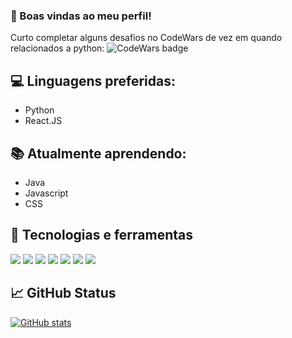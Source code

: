 ### 🖖 Boas vindas ao meu perfil!

Curto completar alguns desafios no CodeWars de vez em quando relacionados a python: ![CodeWars badge](https://www.codewars.com/users/TinyHero13/badges/micro)

## 💻 Linguagens preferidas:
* Python
* React.JS

## 📚 Atualmente aprendendo:
* Java
* Javascript
* CSS

## 🔧 Tecnologias e ferramentas
![](https://img.shields.io/badge/Editor-Visual%20Studio%20Code-blue)
![](https://img.shields.io/badge/Editor-NetBeans-blue)
![](https://img.shields.io/badge/OS-Linux-blue)
![](https://img.shields.io/badge/OS-Windows-blue)
![](https://img.shields.io/badge/Code-Python-blue)
![](https://img.shields.io/badge/Code-PHP-blue)
![](https://img.shields.io/badge/Tools-MySql-blue)

## 📈 GitHub Status
[![GitHub stats](https://github-readme-stats.vercel.app/api?username=TinyHero13)](https://github.com/TinyHero13/github-readme-stats)
